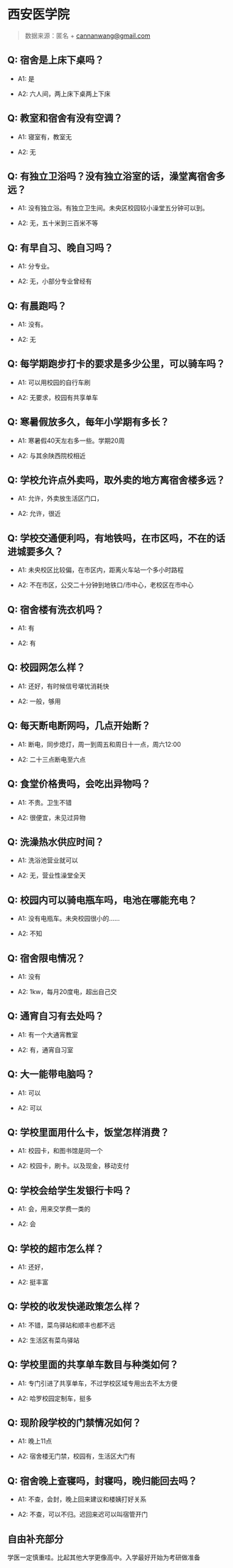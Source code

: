 # 西安医学院

> 数据来源：匿名 + cannanwang@gmail.com

## Q: 宿舍是上床下桌吗？

- A1: 是

- A2: 六人间，两上床下桌两上下床

## Q: 教室和宿舍有没有空调？

- A1: 寝室有，教室无

- A2: 无

## Q: 有独立卫浴吗？没有独立浴室的话，澡堂离宿舍多远？

- A1: 没有独立浴。有独立卫生间。未央区校园较小澡堂五分钟可以到。

- A2: 无，五十米到三百米不等

## Q: 有早自习、晚自习吗？

- A1: 分专业。

- A2: 无，小部分专业曾经有

## Q: 有晨跑吗？

- A1: 没有。

- A2: 无

## Q: 每学期跑步打卡的要求是多少公里，可以骑车吗？

- A1: 可以用校园的自行车刷

- A2: 无要求，校园有共享单车

## Q: 寒暑假放多久，每年小学期有多长？

- A1: 寒暑假40天左右多一些。学期20周

- A2: 与其余陕西院校相近

## Q: 学校允许点外卖吗，取外卖的地方离宿舍楼多远？

- A1: 允许，外卖放生活区门口，

- A2: 允许，很近

## Q: 学校交通便利吗，有地铁吗，在市区吗，不在的话进城要多久？

- A1: 未央校区比较偏，在市区内，距离火车站一个多小时路程

- A2: 不在市区，公交二十分钟到地铁口/市中心，老校区在市中心

## Q: 宿舍楼有洗衣机吗？

- A1: 有

- A2: 有

## Q: 校园网怎么样？

- A1: 还好，有时候信号堪忧消耗快

- A2: 一般，够用

## Q: 每天断电断网吗，几点开始断？

- A1: 断电，同步熄灯，周一到周五和周日十一点，周六12:00

- A2: 二十三点断电至六点

## Q: 食堂价格贵吗，会吃出异物吗？

- A1: 不贵。卫生不错

- A2: 很便宜，未见过异物

## Q: 洗澡热水供应时间？

- A1: 洗浴池营业就可以

- A2: 无，营业性澡堂全天

## Q: 校园内可以骑电瓶车吗，电池在哪能充电？

- A1: 没有电瓶车。未央校园很小的……

- A2: 不知

## Q: 宿舍限电情况？

- A1: 没有

- A2: 1kw，每月20度电，超出自己交

## Q: 通宵自习有去处吗？

- A1: 有一个大通宵教室

- A2: 有，通宵自习室

## Q: 大一能带电脑吗？

- A1: 可以

- A2: 可以

## Q: 学校里面用什么卡，饭堂怎样消费？

- A1: 校园卡，和图书馆是同一个

- A2: 校园卡，刷卡。以及现金，移动支付

## Q: 学校会给学生发银行卡吗？

- A1: 会，用来交学费一类的

- A2: 会

## Q: 学校的超市怎么样？

- A1: 还好，

- A2: 挺丰富

## Q: 学校的收发快递政策怎么样？

- A1: 不错，菜鸟驿站和顺丰也都不远

- A2: 生活区有菜鸟驿站

## Q: 学校里面的共享单车数目与种类如何？

- A1: 专门引进了共享单车，不过学校区域专用出去不太方便

- A2: 哈罗校园定制车，挺多

## Q: 现阶段学校的门禁情况如何？

- A1: 晚上11点

- A2: 宿舍楼无门禁，校园有，生活区大门有

## Q: 宿舍晚上查寝吗，封寝吗，晚归能回去吗？

- A1: 不查，会封，晚上回来建议和楼姨打好关系

- A2: 不查，可以不归。迟回来迟可以叫宿管开门

## 自由补充部分

学医一定慎重哇。比起其他大学更像高中。入学最好开始为考研做准备
